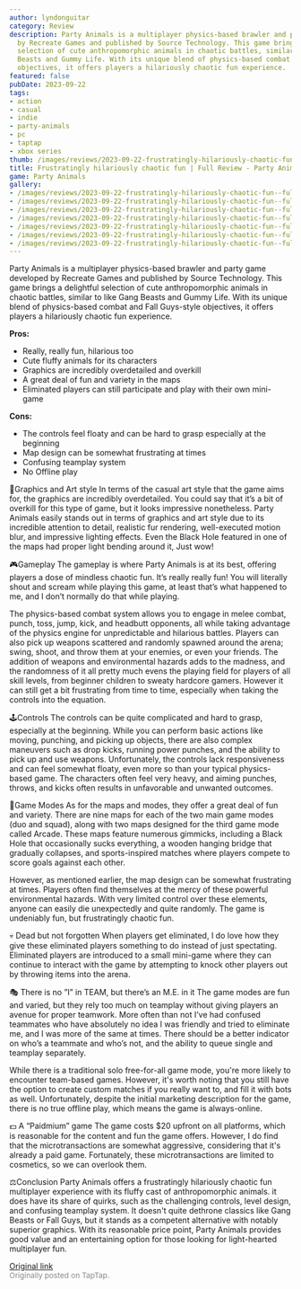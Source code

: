 ```yaml
---
author: lyndonguitar
category: Review
description: Party Animals is a multiplayer physics-based brawler and party game developed
  by Recreate Games and published by Source Technology. This game brings a delightful
  selection of cute anthropomorphic animals in chaotic battles, similar to like Gang
  Beasts and Gummy Life. With its unique blend of physics-based combat and Fall Guys-style
  objectives, it offers players a hilariously chaotic fun experience.
featured: false
pubDate: 2023-09-22
tags:
- action
- casual
- indie
- party-animals
- pc
- taptap
- xbox series
thumb: /images/reviews/2023-09-22-frustratingly-hilariously-chaotic-fun--full-review---party-animals-0.avif
title: Frustratingly hilariously chaotic fun | Full Review - Party Animals
game: Party Animals
gallery:
- /images/reviews/2023-09-22-frustratingly-hilariously-chaotic-fun--full-review---party-animals-0.avif
- /images/reviews/2023-09-22-frustratingly-hilariously-chaotic-fun--full-review---party-animals-1.avif
- /images/reviews/2023-09-22-frustratingly-hilariously-chaotic-fun--full-review---party-animals-2.avif
- /images/reviews/2023-09-22-frustratingly-hilariously-chaotic-fun--full-review---party-animals-3.avif
- /images/reviews/2023-09-22-frustratingly-hilariously-chaotic-fun--full-review---party-animals-4.avif
- /images/reviews/2023-09-22-frustratingly-hilariously-chaotic-fun--full-review---party-animals-5.avif
- /images/reviews/2023-09-22-frustratingly-hilariously-chaotic-fun--full-review---party-animals-6.avif
---
```

Party Animals is a multiplayer physics-based brawler and party game developed by Recreate Games and published by Source Technology. This game brings a delightful selection of cute anthropomorphic animals in chaotic battles, similar to like Gang Beasts and Gummy Life. With its unique blend of physics-based combat and Fall Guys-style objectives, it offers players a hilariously chaotic fun experience.


**Pros:**
- Really, really fun, hilarious too
- Cute fluffy animals for its characters
- Graphics are incredibly overdetailed and overkill
- A great deal of fun and variety in the maps
- Eliminated players can still participate and play with their own mini-game


**Cons:**
- The controls feel floaty and can be hard to grasp especially at the beginning
- Map design can be somewhat frustrating at times
- Confusing teamplay system
- No Offline play


🎨Graphics and Art style
In terms of the casual art style that the game aims for, the graphics are incredibly overdetailed. You could say that it’s a bit of overkill for this type of game, but it looks impressive nonetheless. Party Animals easily stands out in terms of graphics and art style due to its incredible attention to detail, realistic fur rendering, well-executed motion blur, and impressive lighting effects. Even the Black Hole featured in one of the maps had proper light bending around it, Just wow!

🎮Gameplay
The gameplay is where Party Animals is at its best, offering players a dose of mindless chaotic fun. It’s really really fun! You will literally shout and scream while playing this game, at least that’s what happened to me, and I don’t normally do that while playing.

The physics-based combat system allows you to engage in melee combat, punch, toss, jump, kick, and headbutt opponents, all while taking advantage of the physics engine for unpredictable and hilarious battles. Players can also pick up weapons scattered and randomly spawned around the arena; swing, shoot, and throw them at your enemies, or even your friends. The addition of weapons and environmental hazards adds to the madness, and the randomness of it all pretty much evens the playing field for players of all skill levels, from beginner children to sweaty hardcore gamers. However it can still get a bit frustrating from time to time, especially when taking the controls into the equation.

🕹Controls
The controls can be quite complicated and hard to grasp, especially at the beginning. While you can perform basic actions like moving, punching, and picking up objects, there are also complex maneuvers such as drop kicks, running power punches, and the ability to pick up and use weapons. Unfortunately, the controls lack responsiveness and can feel somewhat floaty, even more so than your typical physics-based game. The characters often feel very heavy, and aiming punches, throws, and kicks often results in unfavorable and unwanted outcomes.

📜Game Modes
As for the maps and modes, they offer a great deal of fun and variety. There are nine maps for each of the two main game modes (duo and squad), along with two maps designed for the third game mode called Arcade. These maps feature numerous gimmicks, including a Black Hole that occasionally sucks everything, a wooden hanging bridge that gradually collapses, and sports-inspired matches where players compete to score goals against each other.

However, as mentioned earlier, the map design can be somewhat frustrating at times. Players often find themselves at the mercy of these powerful environmental hazards. With very limited control over these elements, anyone can easily die unexpectedly and quite randomly. The game is undeniably fun, but frustratingly chaotic fun.

💀 Dead but not forgotten
When players get eliminated, I do love how they give these eliminated players something to do instead of just spectating. Eliminated players are introduced to a small mini-game where they can continue to interact with the game by attempting to knock other players out by throwing items into the arena.

🎭 There is no ”I” in TEAM, but there’s an M.E. in it
The game modes are fun and varied, but they rely too much on teamplay without giving players an avenue for proper teamwork. More often than not I’ve had confused teammates who have absolutely no idea I was friendly and tried to eliminate me, and I was more of the same at times. There should be a better indicator on who’s a teammate and who’s not, and the ability to queue single and teamplay separately.

While there is a traditional solo free-for-all game mode, you're more likely to encounter team-based games. However, it's worth noting that you still have the option to create custom matches if you really want to, and fill it with bots as well. Unfortunately, despite the initial marketing description for the game, there is no true offline play, which means the game is always-online.

💵 A “Paidmium” game
The game costs $20 upfront on all platforms, which is reasonable for the content and fun the game offers. However, I do find that the microtransactions are somewhat aggressive, considering that it's already a paid game. Fortunately, these microtransactions are limited to cosmetics, so we can overlook them.

⚖️Conclusion
Party Animals offers a frustratingly hilariously chaotic fun multiplayer experience with its fluffy cast of anthropomorphic animals. it does have its share of quirks, such as the challenging controls, level design, and confusing teamplay system. It doesn't quite dethrone classics like Gang Beasts or Fall Guys, but it stands as a competent alternative with notably superior graphics.  With its reasonable price point, Party Animals provides good value and an entertaining option for those looking for light-hearted multiplayer fun.

[Original link](https://www.taptap.io/post/6332935)<br><span style="font-size: 0.95em; color: #888;">Originally posted on TapTap.</span>